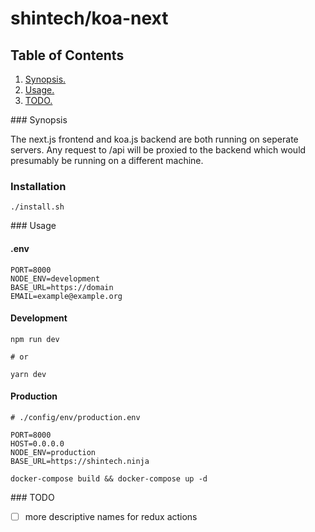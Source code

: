 # shintech/koa-next

## Table of Contents
1. [ Synopsis. ](#synopsis)
2. [ Usage. ](#usage)
2. [ TODO. ](#todo)

###<a name="synopsis"></a> Synopsis

  The next.js frontend and koa.js backend are both running on seperate servers. Any request to /api will be proxied to the backend which would presumably be running on a different machine.
  
### Installation

    ./install.sh

###<a name="usage"></a> Usage
#### .env
    
    PORT=8000
    NODE_ENV=development
    BASE_URL=https://domain
    EMAIL=example@example.org

#### Development

    npm run dev
    
    # or
    
    yarn dev
    
#### Production
    # ./config/env/production.env

    PORT=8000
    HOST=0.0.0.0
    NODE_ENV=production
    BASE_URL=https://shintech.ninja

    docker-compose build && docker-compose up -d

###<a name="todo"></a> TODO
- [ ] more descriptive names for redux actions